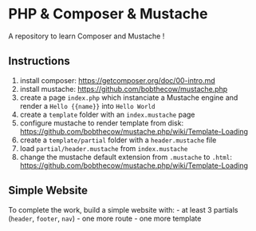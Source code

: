 # PHP & Composer & Mustache

A repository to learn Composer and Mustache !

## Instructions

1. install composer: https://getcomposer.org/doc/00-intro.md
2. install mustache: https://github.com/bobthecow/mustache.php
3. create a page `index.php` which instanciate a Mustache engine and render a `Hello {{name}}` into `Hello World`
4. create a `template` folder with an `index.mustache` page
5. configure mustache to render template from disk: https://github.com/bobthecow/mustache.php/wiki/Template-Loading
6. create a `template/partial` folder with a `header.mustache` file
7. load `partial/header.mustache` from `index.mustache`
8. change the mustache default extension from `.mustache` to `.html`: https://github.com/bobthecow/mustache.php/wiki/Template-Loading

## Simple Website

To complete the work, build a simple website with:
    - at least 3 partials (`header`, `footer`, `nav`)
    - one more route
    - one more template